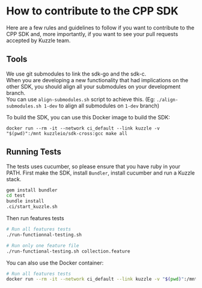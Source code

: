# How to contribute to the CPP SDK

Here are a few rules and guidelines to follow if you want to contribute to the CPP SDK and, more importantly, if you want to see your pull requests accepted by Kuzzle team.

## Tools

We use git submodules to link the sdk-go and the sdk-c.  
When you are developing a new functionality that had implications on the other SDK, you should align all your submodules on your development branch.  
You can use `align-submodules.sh` script to achieve this. (Eg: `./align-submodules.sh 1-dev` to align all submodules on `1-dev` branch)


To build the SDK, you can use this Docker image to build the SDK:  
```
docker run --rm -it --network ci_default --link kuzzle -v "$(pwd)":/mnt kuzzleio/sdk-cross:gcc make all
```

## Running Tests

The tests uses cucumber, so please ensure that you have ruby in your PATH.
First make the SDK, install `Bundler`, install cucumber and run a Kuzzle stack.  

```bash
gem install bundler
cd test
bundle install
.ci/start_kuzzle.sh
```

Then run features tests
```bash
# Run all features tests
./run-functionnal-testing.sh

# Run only one feature file
./run-functional-testing.sh collection.feature

```

You can also use the Docker container:
```bash
# Run all features tests
docker run --rm -it --network ci_default --link kuzzle -v "$(pwd)":/mnt kuzzleio/sdk-cross:gcc make build_test run_test
```
